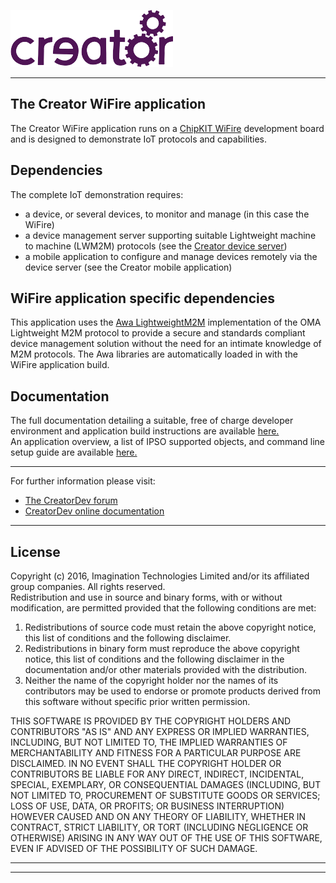 
![](img.png)

---

## The Creator WiFire application  

The Creator WiFire application runs on a [ChipKIT WiFire](http://www.microchip.com/Developmenttools/ProductDetails.aspx?PartNO=TDGL021-2#utm_source=MicroSolutions&utm_medium=Link&utm_term=FY17Q1&utm_content=ThirdParty&utm_campaign=Article) development board and is designed to demonstrate IoT protocols and capabilities.

## Dependencies  
The complete IoT demonstration requires:
* a device, or several devices, to monitor and manage (in this case the WiFire)  
* a device management server supporting suitable Lightweight machine to machine (LWM2M) protocols (see the [Creator device server](https://github.com/CreatorDev/creator-wifire-mobile-app))  
* a mobile application to configure and manage devices remotely via the device server (see the Creator mobile application)  

## WiFire application specific dependencies
This application uses the [Awa LightweightM2M](https://github.com/FlowM2M/AwaLWM2M) implementation of the OMA Lightweight M2M protocol to provide a secure and standards compliant device management solution without the need for an intimate knowledge of M2M protocols. The Awa libraries are automatically loaded in with the WiFire application build.

## Documentation  
The full documentation detailing a suitable, free of charge developer environment and application build instructions are available [here.](doc/wiFireDeveloperEnvironment.md)  
An application overview, a list of IPSO supported objects, and command line setup guide are available [here.](doc/wiFireApp.md)  

---

For further information please visit:  
* [The CreatorDev forum](Forum.creatordev.io)  
* [CreatorDev online documentation](Docs.creatordev.io/wifire)  

---


## License  
 Copyright (c) 2016, Imagination Technologies Limited and/or its affiliated group companies.
 All rights reserved.  
 Redistribution and use in source and binary forms, with or without modification, are permitted provided that the
 following conditions are met:  
 
1. Redistributions of source code must retain the above copyright notice, this list of conditions and the
following disclaimer.  
2. Redistributions in binary form must reproduce the above copyright notice, this list of conditions and the
following disclaimer in the documentation and/or other materials provided with the distribution.  
3. Neither the name of the copyright holder nor the names of its contributors may be used to endorse or promote
products derived from this software without specific prior written permission.  

 THIS SOFTWARE IS PROVIDED BY THE COPYRIGHT HOLDERS AND CONTRIBUTORS "AS IS" AND ANY EXPRESS OR IMPLIED WARRANTIES,
 INCLUDING, BUT NOT LIMITED TO, THE IMPLIED WARRANTIES OF MERCHANTABILITY AND FITNESS FOR A PARTICULAR PURPOSE ARE 
 DISCLAIMED. IN NO EVENT SHALL THE COPYRIGHT HOLDER OR CONTRIBUTORS BE LIABLE FOR ANY DIRECT, INDIRECT, INCIDENTAL, 
 SPECIAL, EXEMPLARY, OR CONSEQUENTIAL DAMAGES (INCLUDING, BUT NOT LIMITED TO, PROCUREMENT OF SUBSTITUTE GOODS OR
 SERVICES; LOSS OF USE, DATA, OR PROFITS; OR BUSINESS INTERRUPTION) HOWEVER CAUSED AND ON ANY THEORY OF LIABILITY, 
 WHETHER IN CONTRACT, STRICT LIABILITY, OR TORT (INCLUDING NEGLIGENCE OR OTHERWISE) ARISING IN ANY WAY OUT OF THE 
 USE OF THIS SOFTWARE, EVEN IF ADVISED OF THE POSSIBILITY OF SUCH DAMAGE.



----

----

